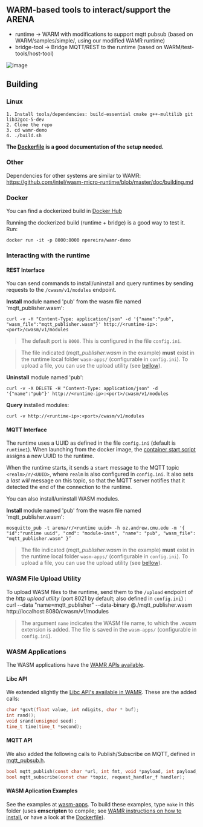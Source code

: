 ## WARM-based tools to interact/support the ARENA

* runtime -> WARM with modifications to support mqtt pubsub (based on WARM/samples/simple/, using our modified WAMR runtime)
* bridge-tool -> Bridge MQTT/REST to the runtime (based on WARM/test-tools/host-tool)

![image](https://user-images.githubusercontent.com/3504501/64827014-b7f7fb80-d590-11e9-9fdb-f9fb3e683853.png)

## Building

### Linux 

```
1. Install tools/dependencies: build-essential cmake g++-multilib git lib32gcc-5-dev
2. Clone the repo
3. cd wamr-demo
4. ./build.sh
```

**The [Dockerfile](https://github.com/WiseLabCMU/wamr-demo/blob/master/docker/Dockerfile) is a good documentation of the setup needed.**

### Other

Dependencies for other systems are similar to WAMR:
https://github.com/intel/wasm-micro-runtime/blob/master/doc/building.md

### Docker

You can find a dockerized build in [Docker Hub](https://hub.docker.com/r/npereira/wamr-demo)

Running the dockerized build (runtime + bridge) is a good way to test it. Run:
```
docker run -it -p 8000:8000 npereira/wamr-demo
```
### Interacting with the runtime

#### REST Interface

You can send commands to install/uninstall and query runtimes by sending requests to the ```/cwasm/v1/modules``` endpoint.

**Install** module named 'pub' from the wasm file named 'mqtt_publisher.wasm':
```
curl -v -H "Content-Type: application/json" -d '{"name":"pub", "wasm_file":"mqtt_publisher.wasm"}' http://<runtime-ip>:<port>/cwasm/v1/modules
```

> The default port is ```8000```. This is configured in the file ```config.ini```.

> The file indicated (*mqtt_publisher.wasm* in the example) **must** exist in the runtime local folder ```wasm-apps/``` (configurable in ```config.ini```). To upload a file, you can use the upload utility (see [bellow](https://github.com/WiseLabCMU/wamr-demo/blob/master/README.md#wasm-file-upload-utility)).

**Uninstall** module named 'pub':
```
curl -v -X DELETE -H "Content-Type: application/json" -d '{"name":"pub"}' http://<runtime-ip>:<port>/cwasm/v1/modules
```
**Query** installed modules:
```
curl -v http://<runtime-ip>:<port>/cwasm/v1/modules
```

#### MQTT Interface

The runtime uses a UUID as defined in the file ```config.ini``` (default is ```runtime1```). When launching from the docker image, the [container start script](https://github.com/WiseLabCMU/wamr-demo/blob/master/docker/start-bridged-runtime.sh) assigns a new UUID to the runtime.

When the runtime starts, it sends a ```start``` message to the MQTT topic ```<realm>/r/<UUID>```, where ```realm``` is also configured in ```config.ini```. It also sets a *last will* message on this topic, so that the MQTT server notifies that it detected the end of the connection to the runtime.

You can also install/uninstall WASM modules.

**Install** module named 'pub' from the wasm file named 'mqtt_publisher.wasm':
```
mosquitto_pub -t arena/r/<runtime uuid> -h oz.andrew.cmu.edu -m '{ "id":"runtime uuid", "cmd": "module-inst", "name": "pub", "wasm_file": "mqtt_publisher.wasm" }’
```
> The file indicated (*mqtt_publisher.wasm* in the example) **must** exist in the runtime local folder ```wasm-apps/``` (configurable in ```config.ini```). To upload a file, you can use the upload utility (see [bellow](https://github.com/WiseLabCMU/wamr-demo/blob/master/README.md#wasm-file-upload-utility)).

### WASM File Upload Utility

To upload WASM files to the runtime, send them to the ```/upload``` endpoint of the *http upload utility* (port 8021 by default; also defined in ```config.ini```) :
curl --data "name=mqtt_publisher" --data-binary @./mqtt_publisher.wasm http://localhost:8080/cwasm/v1/modules

> The argument ```name``` indicates the WASM file name, to which the *.wasm* extension is added. The file is saved in the ```wasm-apps/``` (configurable in ```config.ini```).

### WASM Applications

The WASM applications have the [WAMR APIs available](https://github.com/intel/wasm-micro-runtime/blob/master/doc/wamr_api.md).

#### Libc API

We extended slightly the [Libc API's available in WAMR](https://github.com/intel/wasm-micro-runtime/blob/master/doc/wamr_api.md). These are the added calls:
```c
char *gcvt(float value, int ndigits, char * buf);
int rand();
void srand(unsigned seed);
time_t time(time_t *second);
```

#### MQTT API

We also added the following calls to Publish/Subscribe on MQTT, defined in [mqtt_pubsub.h](https://github.com/WiseLabCMU/wamr-demo/blob/master/runtime/demo-libs/mqtt_pubsub.h).

```c
bool mqtt_publish(const char *url, int fmt, void *payload, int payload_len);
bool mqtt_subscribe(const char *topic, request_handler_f handler);
```

#### WASM Aplication Examples

See the examples at [wasm-apps](https://github.com/WiseLabCMU/wamr-demo/tree/master/wasm-apps). To build these examples, type ```make``` in this folder (uses **emscripten** to compile; see [WAMR instructions on how to install](https://github.com/intel/wasm-micro-runtime/blob/master/doc/building.md#use-emscripten-tool), or have a look at the [Dockerfile](https://github.com/WiseLabCMU/wamr-demo/blob/master/docker/Dockerfile)).

